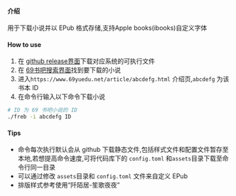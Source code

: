 
#### 介绍
用于下载小说并以 EPub 格式存储,支持Apple books(ibooks)自定义字体

#### How to use
1. 在 [github release界面](https://github.com/chcthink/freb/releases)下载对应系统的可执行文件
2. 在 [69书吧搜索界面](https://www.69yuedu.net/modules/article/search.php)找到要下载的小说
2. 进入`https://www.69yuedu.net/article/abcdefg.html` 介绍页,`abcdefg`
为该书本 ID
3. 在命令行输入以下命令下载小说
``` sh
# ID 为 69 书吧小说的 ID
./freb -i abcdefg ID
```

#### Tips
 - 命令每次执行默认会从 github 下载静态文件,包括样式文件和配置文件暂存至本地,若想提高命令速度,可将代码库下的 `config.toml` 和`assets`目录下载至命令行同一目录
 - 可以通过修改 `assets`目录和 `config.toml` 文件来自定义 EPub
 - 排版样式参考使用“阡陌居-笙歌夜夜”
